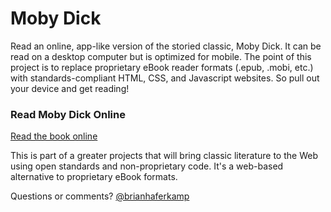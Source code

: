 # Moby Dick

Read an online, app-like version of the storied classic, Moby Dick. It can be read on a desktop computer but is optimized for mobile. The point of this project is to replace proprietary eBook reader formats (.epub, .mobi, etc.) with standards-compliant HTML, CSS, and Javascript websites. So pull out your device and get reading!

### Read Moby Dick Online
[Read the book online](https://brianhaferkamp.github.io/mobydick)

This is part of a greater projects that will bring classic literature to the Web using open standards and non-proprietary code. It's a web-based alternative to proprietary eBook formats.

Questions or comments? 
[@brianhaferkamp](https://twitter.com/BrianHaferkamp)
